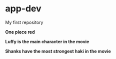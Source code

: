 # app-dev
My first repository

**One piece red**

**Luffy is the main character in the movie**

**Shanks have the most strongest haki in the movie**

